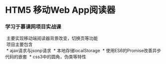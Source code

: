 # HTM5 移动Web App阅读器
### 学习于慕课网项目实战课
  主要实现移动端阅读器背景改变，切换页等功能<br/>
  项目主要包含<br/>
  *  ajax请求与jsonp请求
  *  本地存储localStorage
  *  使用ES6的Promise改善异步代码的嵌套
  *  css3中的圆角，伪类等特性
  
